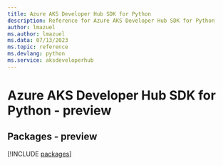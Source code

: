 ```yaml
---
title: Azure AKS Developer Hub SDK for Python
description: Reference for Azure AKS Developer Hub SDK for Python
author: lmazuel
ms.author: lmazuel
ms.data: 07/13/2023
ms.topic: reference
ms.devlang: python
ms.service: aksdeveloperhub
---
```

# Azure AKS Developer Hub SDK for Python - preview
## Packages - preview
[!INCLUDE [packages](aks-developer-hub-index.md)]